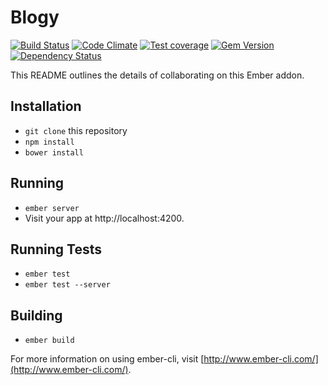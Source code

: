 # Blogy

[![Build Status][travis-badge]][travis] [![Code Climate][code-climate-badge]][code-climate] [![Test coverage][coverage-badge]][coverage] [![Gem Version][version-badge]][version] [![Dependency Status][dependencies-badge]][dependencies] 

This README outlines the details of collaborating on this Ember addon.

## Installation

* `git clone` this repository
* `npm install`
* `bower install`

## Running

* `ember server`
* Visit your app at http://localhost:4200.

## Running Tests

* `ember test`
* `ember test --server`

## Building

* `ember build`

For more information on using ember-cli, visit [http://www.ember-cli.com/](http://www.ember-cli.com/).

[travis]: https://travis-ci.org/werein/ember-blogy
[travis-badge]: https://travis-ci.org/werein/ember-blogy.svg
[code-climate]: https://codeclimate.com/github/werein/ember-blogy
[code-climate-badge]: https://codeclimate.com/github/werein/ember-blogy/badges/gpa.svg
[coverage]: https://codeclimate.com/github/werein/ember-blogy
[coverage-badge]: https://codeclimate.com/github/werein/ember-blogy/badges/coverage.svg
[version]: http://badge.fury.io/js/ember-blogy
[version-badge]: https://badge.fury.io/js/ember-blogy.svg
[dependencies]: https://gemnasium.com/werein/ember-blogy
[dependencies-badge]: ttps://gemnasium.com/werein/ember-blogy.svg
